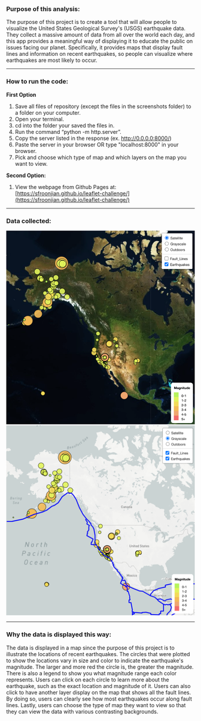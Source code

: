 ### Purpose of this analysis:
The purpose of this project is to create a tool that will allow people to visualize the United States Geological Survey's (USGS) earthquake data. They collect a massive amount of data from all over the world each day, and this app provides a meaningful way of displaying it to educate the public on issues facing our planet. Specifically, it provides maps that display fault lines and information on recent earthquakes, so people can visualize where earthquakes are most likely to occur.

---

### How to run the code:
**First Option**
1. Save all files of repository (except the files in the screenshots folder) to a folder on your computer.
1. Open your terminal.
1. cd into the folder your saved the files in.
1. Run the command “python -m http.server”.
1. Copy the server listed in the response (ex. http://0.0.0.0:8000/)
1. Paste the server in your browser OR type "localhost:8000" in your browser.
1. Pick and choose which type of map and which layers on the map you want to view.
<!-- end of List -->
**Second Option:**
1. View the webpage from Github Pages at: [https://sfroonjian.github.io/leaflet-challenge/](https://sfroonjian.github.io/leaflet-challenge/)

---

### Data collected:
![](screenshots/screenshot1.png)
![](screenshots/screenshot2.png)

---

### Why the data is displayed this way:
The data is displayed in a map since the purpose of this project is to illustrate the locations of recent earthquakes. The circles that were plotted to show the locations vary in size and color to indicate the earthquake's magnitude. The larger and more red the circle is, the greater the magnitude. There is also a legend to show you what magnitude range each color represents. Users can click on each circle to learn more about the earthquake, such as the exact location and magnitude of it. Users can also click to have another layer display on the map that shows all the fault lines. By doing so, users can clearly see how most earthquakes occur along fault lines. Lastly, users can choose the type of map they want to view so that they can view the data with various contrasting backgrounds.
